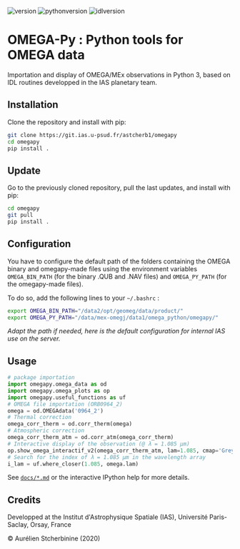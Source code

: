 ![version](https://img.shields.io/badge/version-1.2-blue)
![pythonversion](https://img.shields.io/badge/Python-3.7-blue)
![idlversion](https://img.shields.io/badge/IDL-8.3-blue)

# OMEGA-Py : Python tools for OMEGA data

Importation and display of OMEGA/MEx observations in Python 3, based on IDL routines developped in the IAS planetary team.

## Installation
Clone the repository and install with pip:

~~~bash
git clone https://git.ias.u-psud.fr/astcherb1/omegapy
cd omegapy
pip install .
~~~

## Update
Go to the previously cloned repository, pull the last updates, and install with pip:
~~~bash
cd omegapy
git pull
pip install .
~~~

## Configuration
You have to configure the default path of the folders containing the OMEGA binary and omegapy-made files
using the environment variables `OMEGA_BIN_PATH` (for the binary .QUB and .NAV files)
and `OMEGA_PY_PATH` (for the omegapy-made files).

To do so, add the following lines to your `~/.bashrc` :
~~~bash
export OMEGA_BIN_PATH="/data2/opt/geomeg/data/product/"
export OMEGA_PY_PATH="/data/mex-omegj/data1/omega_python/omegapy/"
~~~
*Adapt the path if needed, here is the default configuration for internal IAS use on the server.*

## Usage
~~~python
# package importation
import omegapy.omega_data as od
import omegapy.omega_plots as op
import omegapy.useful_functions as uf
# OMEGA file importation (ORB0964_2)
omega = od.OMEGAdata('0964_2')
# Thermal correction
omega_corr_therm = od.corr_therm(omega)
# Atmospheric correction
omega_corr_therm_atm = od.corr_atm(omega_corr_therm)
# Interactive display of the observation (@ λ = 1.085 µm)
op.show_omega_interactif_v2(omega_corr_therm_atm, lam=1.085, cmap='Greys_r', vmin=0, vmax=0.5, polar=True)
# Search for the index of λ = 1.085 µm in the wavelength array
i_lam = uf.where_closer(1.085, omega.lam)
~~~

See [`docs/*.md`](docs/) or the interactive IPython help for more details.

## Credits
Developped at the Institut d'Astrophysique Spatiale (IAS), Université Paris-Saclay, Orsay, France  

© Aurélien Stcherbinine (2020)
